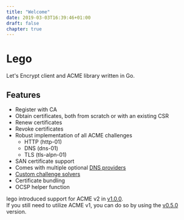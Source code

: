 ```yaml
---
title: "Welcome"
date: 2019-03-03T16:39:46+01:00
draft: false
chapter: true
---
```


# Lego

Let's Encrypt client and ACME library written in Go.

## Features

- Register with CA
- Obtain certificates, both from scratch or with an existing CSR
- Renew certificates
- Revoke certificates
- Robust implementation of all ACME challenges
  - HTTP (http-01)
  - DNS (dns-01)
  - TLS (tls-alpn-01)
- SAN certificate support
- Comes with multiple optional [DNS providers](dns)
- [Custom challenge solvers](usage/library/writing-a-challenge-solver/)
- Certificate bundling
- OCSP helper function


lego introduced support for ACME v2 in [v1.0.0](https://github.com/xenolf/lego/releases/tag/v1.0.0).  
If you still need to utilize ACME v1, you can do so by using the [v0.5.0](https://github.com/xenolf/lego/releases/tag/v0.5.0) version.
